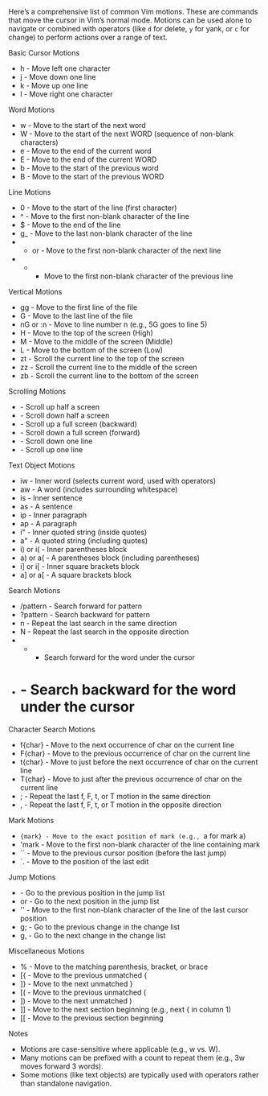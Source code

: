 Here’s a comprehensive list of common Vim motions. These are commands that move the cursor in Vim’s normal mode. Motions can be used alone to navigate or combined with operators (like `d` for delete, `y` for yank, or `c` for change) to perform actions over a range of text.

Basic Cursor Motions
- h - Move left one character
- j - Move down one line
- k - Move up one line
- l - Move right one character

Word Motions
- w - Move to the start of the next word
- W - Move to the start of the next WORD (sequence of non-blank characters)
- e - Move to the end of the current word
- E - Move to the end of the current WORD
- b - Move to the start of the previous word
- B - Move to the start of the previous WORD

Line Motions
- 0 - Move to the start of the line (first character)
- ^ - Move to the first non-blank character of the line
- $ - Move to the end of the line
- g_ - Move to the last non-blank character of the line
- + or <Enter> - Move to the first non-blank character of the next line
- - - Move to the first non-blank character of the previous line

Vertical Motions
- gg - Move to the first line of the file
- G - Move to the last line of the file
- nG or :n - Move to line number n (e.g., 5G goes to line 5)
- H - Move to the top of the screen (High)
- M - Move to the middle of the screen (Middle)
- L - Move to the bottom of the screen (Low)
- zt - Scroll the current line to the top of the screen
- zz - Scroll the current line to the middle of the screen
- zb - Scroll the current line to the bottom of the screen

Scrolling Motions
- <Ctrl-u> - Scroll up half a screen
- <Ctrl-d> - Scroll down half a screen
- <Ctrl-b> - Scroll up a full screen (backward)
- <Ctrl-f> - Scroll down a full screen (forward)
- <Ctrl-e> - Scroll down one line
- <Ctrl-y> - Scroll up one line

Text Object Motions
- iw - Inner word (selects current word, used with operators)
- aw - A word (includes surrounding whitespace)
- is - Inner sentence
- as - A sentence
- ip - Inner paragraph
- ap - A paragraph
- i" - Inner quoted string (inside quotes)
- a" - A quoted string (including quotes)
- i) or i( - Inner parentheses block
- a) or a( - A parentheses block (including parentheses)
- i] or i[ - Inner square brackets block
- a] or a[ - A square brackets block

Search Motions
- /pattern - Search forward for pattern
- ?pattern - Search backward for pattern
- n - Repeat the last search in the same direction
- N - Repeat the last search in the opposite direction
- * - Search forward for the word under the cursor
- # - Search backward for the word under the cursor

Character Search Motions
- f{char} - Move to the next occurrence of char on the current line
- F{char} - Move to the previous occurrence of char on the current line
- t{char} - Move to just before the next occurrence of char on the current line
- T{char} - Move to just after the previous occurrence of char on the current line
- ; - Repeat the last f, F, t, or T motion in the same direction
- , - Repeat the last f, F, t, or T motion in the opposite direction

Mark Motions
- `{mark} - Move to the exact position of mark (e.g., `a for mark a)
- 'mark - Move to the first non-blank character of the line containing mark
- `` - Move to the previous cursor position (before the last jump)
- `. - Move to the position of the last edit

Jump Motions
- <Ctrl-o> - Go to the previous position in the jump list
- <Ctrl-i> or <Tab> - Go to the next position in the jump list
- '' - Move to the first non-blank character of the line of the last cursor position
- g; - Go to the previous change in the change list
- g, - Go to the next change in the change list

Miscellaneous Motions
- % - Move to the matching parenthesis, bracket, or brace
- [{ - Move to the previous unmatched {
- ]} - Move to the next unmatched }
- [( - Move to the previous unmatched (
- ]) - Move to the next unmatched )
- ]] - Move to the next section beginning (e.g., next { in column 1)
- [[ - Move to the previous section beginning

Notes
- Motions are case-sensitive where applicable (e.g., w vs. W).
- Many motions can be prefixed with a count to repeat them (e.g., 3w moves forward 3 words).
- Some motions (like text objects) are typically used with operators rather than standalone navigation.
